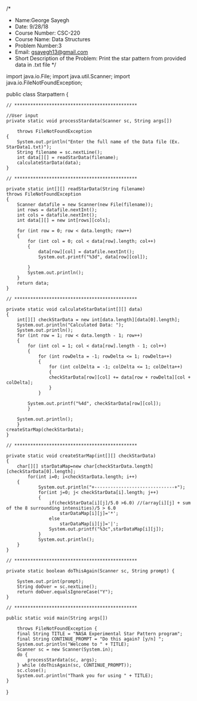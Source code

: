 /*
 * Name:George Sayegh
 * Date: 9/28/18
 * Course Number: CSC-220
 * Course Name: Data Structures
 * Problem Number:3
 * Email: gsayegh13@gmail.com
 * Short Description of the Problem: Print the star pattern from provided data in .txt file
 */

import java.io.File;
import java.util.Scanner;
import java.io.FileNotFoundException;

public class Starpattern {
	
	// **********************************************
	
	//User input
	private static void processStardata(Scanner sc, String args[])
	
		throws FileNotFoundException 
	{
		System.out.println("Enter the full name of the Data file (Ex. StarData1.txt)");
		String filename = sc.nextLine();
		int data[][] = readStarData(filename);
		calculateStarData(data);
	}

	// **********************************************
	
	private static int[][] readStarData(String filename) 
	throws FileNotFoundException 
	{
		Scanner datafile = new Scanner(new File(filename));
		int rows = datafile.nextInt();
		int cols = datafile.nextInt();
		int data[][] = new int[rows][cols];
		
		for (int row = 0; row < data.length; row++) 
		{
			for (int col = 0; col < data[row].length; col++) 
			{
				data[row][col] = datafile.nextInt();
				System.out.printf("%3d", data[row][col]);

			}
			System.out.println();
		}
		return data;
	}

	// **********************************************
	
	private static void calculateStarData(int[][] data) 
	{
		int[][] checkStarData = new int[data.length][data[0].length];
		System.out.println("Calculated Data: ");
		System.out.println();
		for (int row = 1; row < data.length - 1; row++) 
		{
			for (int col = 1; col < data[row].length - 1; col++) 
			{
				for (int rowDelta = -1; rowDelta <= 1; rowDelta++) 
				{
					for (int colDelta = -1; colDelta <= 1; colDelta++) 
					{
					checkStarData[row][col] += data[row + rowDelta][col + colDelta];
					}
				}
				
			System.out.printf("%4d", checkStarData[row][col]);
			}
		
		System.out.println();
		}	
	createStarMap(checkStarData);
	}
	
	// **********************************************
	
	private static void createStarMap(int[][] checkStarData) 
	{
		char[][] starDataMap=new char[checkStarData.length][checkStarData[0].length];
			for(int i=0; i<checkStarData.length; i++) 
		{
				System.out.println("+------------------------------+");
				for(int j=0; j< checkStarData[i].length; j++) 
				{	
					if(checkStarData[i][j]/5.0 >6.0) //(array[i][j] + sum of the 8 surrounding intensities)/5 > 6.0
						starDataMap[i][j]='*';
					else
						starDataMap[i][j]='|';
					System.out.printf("%3c",starDataMap[i][j]);
				}
				System.out.println();
		}	
	}
	
	// **********************************************

	private static boolean doThisAgain(Scanner sc, String prompt) {

		System.out.print(prompt);
		String doOver = sc.nextLine();
		return doOver.equalsIgnoreCase("Y");
	}

	// **********************************************
	
	public static void main(String args[])

		throws FileNotFoundException {
		final String TITLE = "NASA Experimental Star Pattern program";
		final String CONTINUE_PROMPT = "Do this again? [y/n] ";
		System.out.println("Welcome to " + TITLE);
		Scanner sc = new Scanner(System.in);
		do {
			processStardata(sc, args);
		} while (doThisAgain(sc, CONTINUE_PROMPT));
		sc.close();
		System.out.println("Thank you for using " + TITLE);
	}
}
